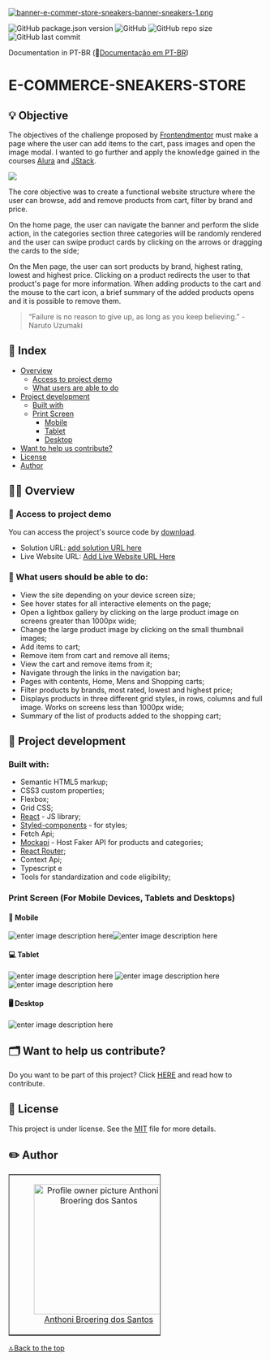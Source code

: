
[![banner-e-commer-store-sneakers-banner-sneakers-1.png](https://i.postimg.cc/JhcLWWWf/banner-e-commer-store-sneakers-banner-sneakers-1.png)](https://postimg.cc/7C6cgdh9)

![GitHub package.json version](https://img.shields.io/github/package-json/v/anthonibs/e-commerce-sneakers-store?color=green&label=version) ![GitHub](https://img.shields.io/github/license/anthonibs/e-commerce-sneakers-store?color=green) ![GitHub repo size](https://img.shields.io/github/repo-size/anthonibs/e-commerce-sneakers-store?color=green)  ![GitHub last commit](https://img.shields.io/github/last-commit/anthonibs/e-commerce-sneakers-store?color=green)

Documentation in PT-BR (📃[Documentação em PT-BR](https://github.com/anthonibs/e-commerce-sneakers-store/blob/main/README-PT-BR.md))

# E-COMMERCE-SNEAKERS-STORE  

## 💡 Objective

The objectives of the challenge proposed by [Frontendmentor](https://www.frontendmentor.io/challenges/ecommerce-product-page-UPsZ9MJp6) must make a page where the user can add items to the cart, pass images and open the image modal. I wanted to go further and apply the knowledge gained in the courses  [Alura](https://www.alura.com.br/) and [JStack](https://jstack.com.br/).

![](https://lh6.googleusercontent.com/h71WFvfWgPxGHr2IKIPdizeSbFeWqPHuiqg5glrvBmX6ksdKdKhVt23xydxWhHqjlPWIZtMiT1AyN9QclPbOROvQ_V8JJoSCeurpdQJWNVULlKkE8LmgcvyQ3QRqa9ZX2BP8mS1XlhLf41mpD5p0FkU)

The core objective was to create a functional website structure where the user can browse, add and remove products from cart, filter by brand and price.

On the home page, the user can navigate the banner and perform the slide action, in the categories section three categories will be randomly rendered and the user can swipe product cards by clicking on the arrows or dragging the cards to the side;

On the Men page, the user can sort products by brand, highest rating, lowest and highest price. Clicking on a product redirects the user to that product's page for more information. When adding products to the cart and the mouse to the cart icon, a brief summary of the added products opens and it is possible to remove them.

> “Failure is no reason to give up, as long as you keep believing.” - Naruto Uzumaki

## 📑 Index

-   [Overview](#👨‍💻-overview)
	- [Access to project demo](#access-to-project-demo)
	- [What users are able to do](#what-users-should-be-able-to-do)
- [Project development](#project-development)
    -   [ Built with](#built-with)
    -   [Print Screen](#print-screen-for-mobile-devices-tablets-and-desktops)
	    - [Mobile](#mobile)
	    - [Tablet](#tablet)
	    - [Desktop](#desktop)
 - [Want to help us contribute?](#want-to-help-us-contribute)
 - [License](#license)
-  [Author](#author)


## 👨‍💻 Overview

### 🔗 Access to project demo

You can access the project's source code by [download](https://github.com/anthonibs/e-commerce-sneakers-store/archive/refs/heads/main.zip).

- Solution URL: [add solution URL here](https://www.frontendmentor.io/challenges/ecommerce-product-page-UPsZ9MJp6)
- Live Website URL: [Add Live Website URL Here](https://e-commerce-sneakers-store.vercel.app/)

### 🧞 What users should be able to do:

- View the site depending on your device screen size;
- See hover states for all interactive elements on the page;
- Open a lightbox gallery by clicking on the large product image on screens greater than 1000px wide;
- Change the large product image by clicking on the small thumbnail images;
- Add items to cart;
- Remove item from cart and remove all items;
- View the cart and remove items from it;
- Navigate through the links in the navigation bar;
- Pages with contents, Home, Mens and Shopping carts;
- Filter products by brands, most rated, lowest and highest price;
- Displays products in three different grid styles, in rows, columns and full image. Works on screens less than 1000px wide;
- Summary of the list of products added to the shopping cart;

## 🚀 Project development
### Built with:

- Semantic HTML5 markup;
- CSS3 custom properties;
- Flexbox;
- Grid CSS;
- [React](https://reactjs.org/) - JS library;
- [Styled-components](https://styled-components.com/) - for styles;
- Fetch Api;
- [Mockapi](https://mockapi.io/) - Host Faker API for products and categories;
-	[React Router](https://reactrouter.com/en/main);
-	Context Api;
- Typescript e
- Tools for standardization and code eligibility;


### Print Screen (For Mobile Devices, Tablets and Desktops)
#### 📱 Mobile
![enter image description here](https://i.postimg.cc/rm18XLYq/Captura-de-tela-de-2023-02-13-23-30-03.png)![enter image description here](https://i.postimg.cc/4dkJS3P8/Captura-de-tela-de-2023-02-13-23-30-38.png)
<br/>
#### 💻 Tablet
![enter image description here](https://i.postimg.cc/yNBKmG85/Captura-de-tela-de-2023-02-13-23-43-12.png)
![enter image description here](https://i.postimg.cc/JzjmB8MZ/Captura-de-tela-de-2023-02-13-23-43-57.png)
![enter image description here](https://i.postimg.cc/ncypzrbn/Captura-de-tela-de-2023-02-13-23-44-47.png)
<br/>

#### 🖥️ Desktop
![enter image description here](https://i.postimg.cc/28bCrvtH/Captura-de-tela-de-2023-02-13-23-45-41.png)

## 🗂️ Want to help us contribute?

Do you want to be part of this project? Click [HERE](https://github.com/anthonibs/e-commerce-sneakers-store/blob/main/CONTRIBUTING.md) and read how to contribute.

## 📙 License

This project is under license. See the [MIT](https://github.com/anthonibs/e-commerce-sneakers-store/blob/main/LICENSE) file for more details.

## ✏️ Author
<table border="1" cellpadding="1" cellspacing="1" style="width:300px">
	<tbody>
		<tr>
			<td>
			<div style="text-align:center">
			<figure class="image" style="display:inline-block"><img alt="Profile owner picture Anthoni Broering dos Santos" height="256" src="https://avatars.githubusercontent.com/u/77931577?v=4" width="256" />
      <br>
			<figcaption><a href="https://github.com/anthonibs">Anthoni Broering dos Santos</a></figcaption>
			</figure>
			</div>
			</td>
		</tr>
	</tbody>
</table>



[🔝 Back to the top](#e-commerce-sneakers-store)
